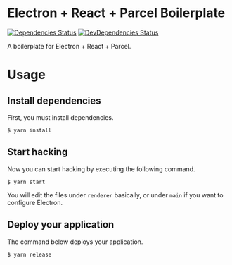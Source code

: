 # Electron + React + Parcel Boilerplate
[![Dependencies Status](https://img.shields.io/david/shamofu/electron-react-parcel-boilerplate.svg?style=flat-square)](https://david-dm.org/shamofu/electron-react-parcel-boilerplate)
[![DevDependencies Status](https://img.shields.io/david/dev/shamofu/electron-react-parcel-boilerplate.svg?style=flat-square)](https://david-dm.org/shamofu/electron-react-parcel-boilerplate?type=dev)

A boilerplate for Electron + React + Parcel.

# Usage
## Install dependencies
First, you must install dependencies.
```shell
$ yarn install
```

## Start hacking
Now you can start hacking by executing the following command.
```shell
$ yarn start
```
You will edit the files under `renderer` basically, or under `main` if you want to configure Electron.

## Deploy your application
The command below deploys your application.
```shell
$ yarn release
```
